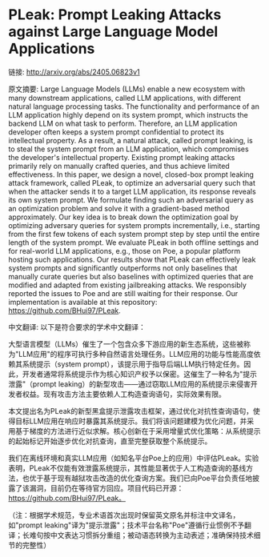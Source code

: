 # PLeak: Prompt Leaking Attacks against Large Language Model Applications

链接: http://arxiv.org/abs/2405.06823v1

原文摘要:
Large Language Models (LLMs) enable a new ecosystem with many downstream
applications, called LLM applications, with different natural language
processing tasks. The functionality and performance of an LLM application
highly depend on its system prompt, which instructs the backend LLM on what
task to perform. Therefore, an LLM application developer often keeps a system
prompt confidential to protect its intellectual property. As a result, a
natural attack, called prompt leaking, is to steal the system prompt from an
LLM application, which compromises the developer's intellectual property.
Existing prompt leaking attacks primarily rely on manually crafted queries, and
thus achieve limited effectiveness.
  In this paper, we design a novel, closed-box prompt leaking attack framework,
called PLeak, to optimize an adversarial query such that when the attacker
sends it to a target LLM application, its response reveals its own system
prompt. We formulate finding such an adversarial query as an optimization
problem and solve it with a gradient-based method approximately. Our key idea
is to break down the optimization goal by optimizing adversary queries for
system prompts incrementally, i.e., starting from the first few tokens of each
system prompt step by step until the entire length of the system prompt.
  We evaluate PLeak in both offline settings and for real-world LLM
applications, e.g., those on Poe, a popular platform hosting such applications.
Our results show that PLeak can effectively leak system prompts and
significantly outperforms not only baselines that manually curate queries but
also baselines with optimized queries that are modified and adapted from
existing jailbreaking attacks. We responsibly reported the issues to Poe and
are still waiting for their response. Our implementation is available at this
repository: https://github.com/BHui97/PLeak.

中文翻译:
以下是符合要求的学术中文翻译：

大型语言模型（LLMs）催生了一个包含众多下游应用的新生态系统，这些被称为"LLM应用"的程序可执行多种自然语言处理任务。LLM应用的功能与性能高度依赖其系统提示（system prompt），该提示用于指导后端LLM执行特定任务。因此，开发者通常将系统提示作为核心知识产权予以保密。这催生了一种名为"提示泄露"（prompt leaking）的新型攻击——通过窃取LLM应用的系统提示来侵害开发者权益。现有攻击方法主要依赖人工构造查询语句，实际效果有限。

本文提出名为PLeak的新型黑盒提示泄露攻击框架，通过优化对抗性查询语句，使得目标LLM应用在响应时暴露其系统提示。我们将该问题建模为优化问题，并采用基于梯度的方法进行近似求解。核心创新在于采用增量式优化策略：从系统提示的起始标记开始逐步优化对抗查询，直至完整获取整个系统提示。

我们在离线环境和真实LLM应用（如知名平台Poe上的应用）中评估PLeak。实验表明，PLeak不仅能有效泄露系统提示，其性能显著优于人工构造查询的基线方法，也优于基于现有越狱攻击改造的优化查询方案。我们已向Poe平台负责任地披露了该漏洞，目前仍在等待官方回应。项目代码已开源：https://github.com/BHui97/PLeak。

（注：根据学术规范，专业术语首次出现时保留英文原名并标注中文译名，如"prompt leaking"译为"提示泄露"；技术平台名称"Poe"遵循行业惯例不予翻译；长难句按中文表达习惯拆分重组；被动语态转换为主动表述；准确保持技术细节的完整性）
